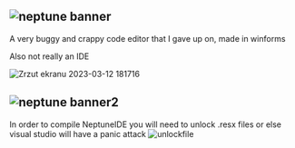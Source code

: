 ## ![neptune banner](https://user-images.githubusercontent.com/89011403/228615369-f6d80eaa-543b-4ba9-a2d3-e01de9d6b4e1.png)

A very buggy and crappy code editor that I gave up on, made in winforms

Also not really an IDE

![Zrzut ekranu 2023-03-12 181716](https://user-images.githubusercontent.com/89011403/228617402-9988c99a-798a-4261-9895-908df1555cf4.png)

## ![neptune banner2](https://user-images.githubusercontent.com/89011403/228615865-8d8c9236-4ea4-4ef2-bc11-b24f5d994ddb.png)

In order to compile NeptuneIDE you will need to unlock .resx files or else visual studio will have a panic attack
![unlockfile](https://user-images.githubusercontent.com/89011403/216125613-7fafb9f8-8d75-4962-baef-a6fedd701dd7.png)
